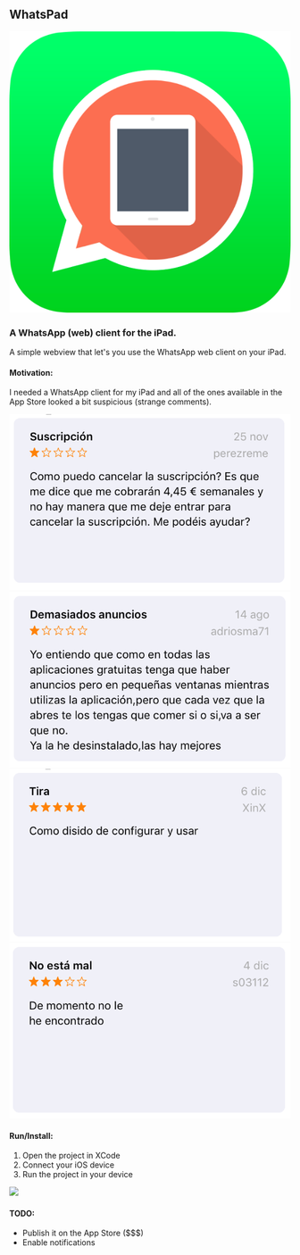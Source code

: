 ## WhatsPad

![](img/icon.png)

### A WhatsApp (web) client for the iPad.

A simple webview that let's you use the WhatsApp web client on your iPad.

#### Motivation: 

I needed a WhatsApp client for my iPad and all of the ones available in the App Store looked a bit suspicious (strange comments). 

![](img/1.png)
![](img/2.png)
![](img/3.png)
![](img/4.png)

#### Run/Install:

1. Open the project in XCode
2. Connect your iOS device
3. Run the project in your device

![](img/5.png)

#### TODO:

- Publish it on the App Store ($$$)
- Enable notifications